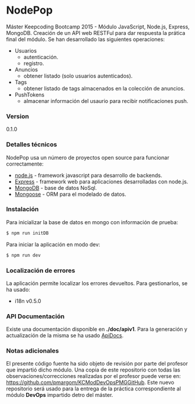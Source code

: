 # NodePop  

Máster Keepcoding Bootcamp 2015 - Módulo JavaScript, Node.js, Express, MongoDB.
Creación de un API web RESTFul para dar respuesta la prática final del módulo. Se han desarrollado las siguientes operaciones:
  - Usuarios
    - autenticación.
    - registro.
  - Anuncios
    - obtener listado (solo usuarios autenticados).
  - Tags
    - obtener listado de tags almacenados en la colección de anuncios.
  - PushTokens
    - almacenar información del usaurio para recibir notificaciones push.

### Version
0.1.0

### Detalles técnicos

NodePop usa un número de proyectos open source para funcionar correctamente:

* [node.js] - framework javascript para desarrollo de backends.
* [Express] - framework web para aplicaciones desarrolladas con node.js.
* [MongoDB] - base de datos NoSql.
* [Mongoose] - ORM para el modelado de datos.

### Instalación

Para inicializar la base de datos en mongo con información de prueba:

```sh
$ npm run initDB
```
Para iniciar la aplicación en modo dev:
```sh
$ npm run dev
```

### Localización de errores 

La aplicación permite localizar los errores devueltos. Para gestionarlos, se ha usado:

* i18n v0.5.0

### API Documentación

Existe una documentación disponible en **./doc/apiv1**. Para la generación y actualización de la misma se ha usado [ApiDocs].

### Notas adicionales

El presente código fuente ha sido objeto de revisión por parte del profesor que impartió dicho módulo. Una copia de este repositorio con todas las observaciones/correcciones realizadas por el profesor puede verse en: https://github.com/pmargom/KCModDevOpsPMGGitHub. Este nuevo repositorio será usado para la entrega de la práctica correspondiente al módulo **DevOps** impartido detro del máster.

[//]: # (These are reference links used in the body of this note and get stripped out when the markdown processor does it's job. There is no need to format nicely because it shouldn't be seen. Thanks SO - http://stackoverflow.com/questions/4823468/store-comments-in-markdown-syntax)

   [Express]: <http://expressjs.com>
   [node.js]: <http://nodejs.org>
   [MongoDB]: <https://www.mongodb.com>
   [Mongoose]: <http://mongoosejs.com>
   [ApiDocs]: <http://apidocjs.com>




